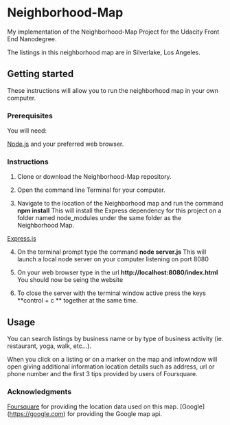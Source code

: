 # Neighborhood-Map
My implementation of the Neighborhood-Map Project for the Udacity Front End Nanodegree.

The listings in this neighborhood map are in Silverlake, Los Angeles.

## Getting started

These instructions will allow you to run the neighborhood map in your own computer.

### Prerequisites

You will need:

[Node.js](https://nodejs.org/) and your preferred web browser.

### Instructions

1. Clone or download the Neighborhood-Map repository.

2. Open the command line Terminal for your computer.

3. Navigate to the location of the Neighborhood map and run the command **npm install**
This will install the Express dependency for this project on a folder named node_modules
under the same folder as the Neighborhood Map.

[Express.js](https://expressjs.com/)

4. On the terminal prompt type the command **node server.js**
This will launch a local node server on your computer listening on port 8080

5. On your web browser type in the url **http://localhost:8080/index.html**
You should now be seing the website

6. To close the server with the terminal window active press the keys **control + c ** together at the same time.


## Usage
You can search listings by business name or by type of business activity (ie. restaurant, yoga, walk, etc...).

When you click on a listing or on a marker on the map and infowindow will open giving additional information location details such as address, url or phone number and the first 3 tips provided by users of Foursquare.

### Acknowledgments
[Foursquare](https://foursquare.com/) for providing the location data used on this map.
[Google] (https://google.com) for providing the Google map api.
